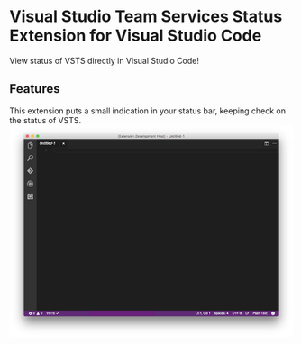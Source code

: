 # Visual Studio Team Services Status Extension for Visual Studio Code
View status of VSTS directly in Visual Studio Code!

## Features

This extension puts a small indication in your status bar, keeping check on the status of VSTS.
![Screenshot-1](assets/vscode-screen1.png)